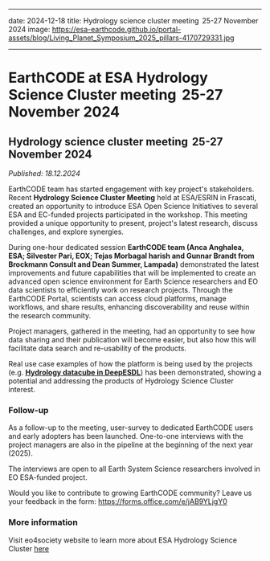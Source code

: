 
---
date: 2024-12-18
title: Hydrology science cluster meeting  25-27 November 2024
image: https://esa-earthcode.github.io/portal-assets/blog/Living_Planet_Symposium_2025_pillars-4170729331.jpg

---

# EarthCODE at ESA Hydrology Science Cluster meeting  25-27 November 2024 <!--{ as="img" mode="hero" src="https://esa-earthcode.github.io/portal-assets/blog/Living_Planet_Symposium_2025_pillars-4170729331.jpg" }-->

## Hydrology science cluster meeting  25-27 November 2024
*Published: 18.12.2024*

EarthCODE team has started engagement with key project's stakeholders. Recent **Hydrology Science Cluster Meeting** held at ESA/ESRIN in Frascati, created an opportunity to introduce ESA Open Science Initiatives to several ESA and EC-funded projects participated in the workshop. This meeting provided a unique opportunity to present, project's latest research, discuss challenges, and explore synergies.  

During one-hour dedicated session **EarthCODE team (Anca Anghalea, ESA; Silvester Pari, EOX; Tejas Morbagal harish and Gunnar Brandt from Brockmann Consult and Dean Summer, Lampada)** demonstrated the latest improvements and future capabilities that will be implemented to create an advanced open science environment for Earth Science researchers and EO data scientists to efficiently work on research projects. Through the EarthCODE Portal, scientists can access cloud platforms, manage workflows, and share results, enhancing discoverability and reuse within the research community.  

Project managers, gathered in the meeting, had an opportunity to see how data sharing and their publication will become easier, but also how this will facilitate data search and re-usability of the products.  

Real use case examples of how the platform is being used by the projects (e.g. **[Hydrology datacube in DeepESDL](https://deepesdl.readthedocs.io/en/latest/datasets/hydrology-1D-0-009deg-100x60x60-3-0-2-zarr/)**) has been demonstrated, showing a potential and addressing the products of Hydrology Science Cluster interest. 




### Follow-up
As a follow-up to the meeting, user-survey to dedicated EarthCODE users and early adopters has been launched. One-to-one interviews with the project managers are also in the pipeline at the beginning of the next year (2025). 

The interviews are open to all Earth System Science researchers involved in EO ESA-funded project.

Would you like to contribute to growing EarthCODE community? Leave us your feedback in the form: [https://forms.office.com/e/jAB9YLjgY0 ](https://forms.office.com/e/jAB9YLjgY0) 


### More information 
Visit eo4society website to learn more about ESA Hydrology Science Cluster [here](https://eo4society.esa.int/communities/scientists/esa-hydrology-science-cluster/)  

        